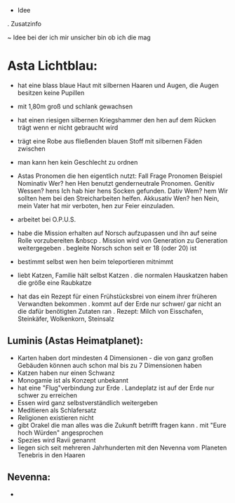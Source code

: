 - Idee

. Zusatzinfo

~ Idee bei der ich mir unsicher bin ob ich die mag

# Asta Lichtblau:
- hat eine blass blaue Haut mit silbernen Haaren und Augen, die Augen besitzen keine Pupillen 
- mit 1,80m groß und schlank gewachsen 
- hat einen riesigen silbernen Kriegshammer den hen auf dem Rücken trägt wenn er nicht gebraucht wird
- trägt eine Robe aus fließenden blauen Stoff mit silbernen Fäden zwischen
- man kann hen kein Geschlecht zu ordnen

- Astas Pronomen die hen eigentlich nutzt:
	Fall		Frage		Pronomen	Beispiel
	Nominativ	Wer?		hen		Hen benutzt genderneutrale Pronomen.
	Genitiv		Wessen?		hens		Ich hab hier hens Socken gefunden.
	Dativ		Wem?		hem		Wir sollten hem bei den Streicharbeiten helfen.
	Akkusativ	Wen?		hen		Nein, mein Vater hat mir verboten, hen zur Feier einzuladen. 

- arbeitet bei O.P.U.S.
- habe die Mission erhalten auf Norsch aufzupassen und ihn auf seine Rolle vorzubereiten
&nbscp . Mission wird von Generation zu Generation weitergegeben
	. begleite Norsch schon seit er 18 (oder 20) ist

- bestimmt selbst wen hen beim teleportieren mitnimmt

- liebt Katzen, Familie hält selbst Katzen 
	. die normalen Hauskatzen haben die größe eine Raubkatze
- hat das ein Rezept für einen Frühstücksbrei von einem ihrer früheren Verwandten bekommen 
	. kommt auf der Erde nur schwer/ gar nicht an die dafür benötigten Zutaten ran 
	. Rezept: Milch von Eisschafen, Steinkäfer, Wolkenkorn, Steinsalz


## Luminis (Astas Heimatplanet):
- Karten haben dort mindesten 4 Dimensionen - die von ganz großen Gebäuden können auch schon mal bis zu 7 Dimensionen haben
- Katzen haben nur einen Schwanz
- Monogamie ist als Konzept unbekannt
- hat eine "Flug"verbindung zur Erde
	. Landeplatz ist auf der Erde nur schwer zu erreichen
- Essen wird ganz selbstverständlich weitergeben
- Meditieren als Schlafersatz
- Religionen existieren nicht
- gibt Orakel die man alles was die Zukunft betrifft fragen kann
	. mit "Eure hoch Würden" angesprochen	
- Spezies wird Ravii genannt
- liegen sich seit mehreren Jahrhunderten mit den Nevenna vom Planeten Tenebris in den Haaren

##

## Nevenna:

- 
